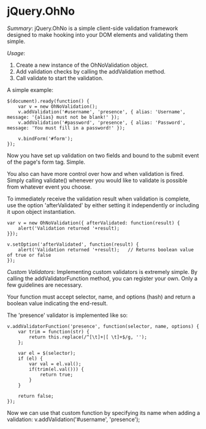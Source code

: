 jQuery.OhNo
===========

_Summary_: jQuery.OhNo is a simple client-side validation framework designed to make hooking into your DOM elements and validating them simple.

_Usage_:

1. Create a new instance of the OhNoValidation object.
2. Add validation checks by calling the addValidation method.
3. Call validate to start the validation.

A simple example:

	$(document).ready(function() {
		var v = new OhNoValidation();
		v.addValidation('#username', 'presence', { alias: 'Username', message: '{alias} must not be blank!' });
		v.addValidation('#password', 'presence', { alias: 'Password', message: 'You must fill in a password!' });

		v.bindForm('#form');
	});

Now you have set up validation on two fields and bound to the submit event of the page's form tag. Simple.

You also can have more control over how and when validation is fired. Simply calling validate() whenever you would like to validate is possible from whatever event you choose. 

To immediately receive the validation result when validation is complete, use the option 'afterValidated' by either setting it independently or including it upon object instantiation.

	var v = new OhNoValidation({ afterValidated: function(result) {
		alert('Validation returned '+result);
	}});

	v.setOption('afterValidated', function(result) {
		alert('Validation returned '+result);	// Returns boolean value of true or false
	});

_Custom Validators_:
Implementing custom validators is extremely simple. By calling the addValidatorFunction method, you can register your own. Only a few guidelines are necessary.

Your function must accept selector, name, and options (hash) and return a boolean value indicating the end-result.

The 'presence' validator is implemented like so:

	v.addValidatorFunction('presence', function(selector, name, options) {
		var trim = function(str) {
			return this.replace(/^[\t]+|[ \t]+$/g, '');
		};
		
		var el = $(selector);
		if (el) {
			var val = el.val();
			if(trim(el.val())) {
				return true;
			}
		}

		return false;
	});

Now we can use that custom function by specifying its name when adding a validation:
	v.addValidation('#username', 'presence');


